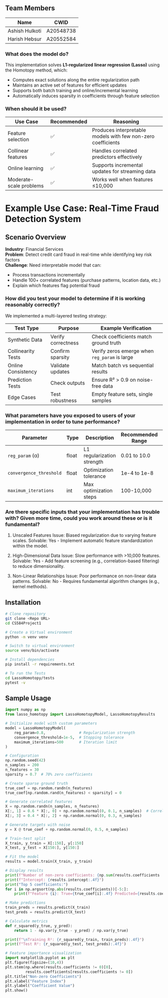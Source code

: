 ## Team Members
| Name            | CWID      |
|-----------------|-----------|
| Ashish Hulkoti  | A20548738 |
| Harish Hebsur  | A20552584 |

### What does the model do?
This implementation solves **L1-regularized linear regression (Lasso)** using the Homotopy method, which:
- Computes exact solutions along the entire regularization path
- Maintains an active set of features for efficient updates
- Supports both batch training and online/incremental learning
- Automatically induces sparsity in coefficients through feature selection

### When should it be used?

| Use Case | Recommended | Reasoning |
|----------|-------------|-----------|
| Feature selection | ✅ | Produces interpretable models with few non-zero coefficients |
| Collinear features | ✅ | Handles correlated predictors effectively |
| Online learning | ✅ | Supports incremental updates for streaming data |
| Moderate-scale problems | ✅ | Works well when features ≤10,000 |

# Example Use Case: Real-Time Fraud Detection System

## Scenario Overview
**Industry**: Financial Services  
**Problem**: Detect credit card fraud in real-time while identifying key risk factors  
**Challenge**: Need interpretable model that can:
- Process transactions incrementally
- Handle 100+ correlated features (purchase patterns, location data, etc.)
- Explain which features flag potential fraud

### How did you test your model to determine if it is working reasonably correctly?

We implemented a multi-layered testing strategy:

| Test Type | Purpose | Example Verification |
|-----------|---------|----------------------|
| Synthetic Data | Verify correctness | Check coefficients match ground truth |
| Collinearity Tests | Confirm sparsity | Verify zeros emerge when `reg_param` is large |
| Online Consistency | Validate updates | Match batch vs sequential results |
| Prediction Tests | Check outputs | Ensure R² > 0.9 on noise-free data |
| Edge Cases | Test robustness | Empty feature sets, single samples |

### What parameters have you exposed to users of your implementation in order to tune performance?

| Parameter | Type | Description | Recommended Range | Default |
|-----------|------|-------------|-------------------|---------|
| `reg_param` (α) | float | L1 regularization strength | 0.01 to 10.0 | 1.0 |
| `convergence_threshold` | float | Optimization tolerance | 1e-4 to 1e-8 | 1e-6 |
| `maximum_iterations` | int | Max optimization steps | 100-10,000 | 1000 |

### Are there specific inputs that your implementation has trouble with? Given more time, could you work around these or is it fundamental?

1. Unscaled Features
Issue: Biased regularization due to varying feature scales.
Solvable: Yes - Implement automatic feature standardization within the model.

2. High-Dimensional Data
Issue: Slow performance with >10,000 features.
Solvable: Yes - Add feature screening (e.g., correlation-based filtering) to reduce dimensionality.

3. Non-Linear Relationships
Issue: Poor performance on non-linear data patterns.
Solvable: No - Requires fundamental algorithm changes (e.g., kernel methods).


## Installation

```bash
# Clone repository
git clone <Repo URL>
cd CS584Project1

# Create a Virtual environment
python -m venv venv

# Switch to virtual environment
source venv/bin/activate

# Install dependencies
pip install -r requirements.txt

# To run the Tests
cd LassoHomotopy/tests
pytest -v
```
## Sample Usage

```python
import numpy as np
from lasso_homotopy import LassoHomotopyModel, LassoHomotopyResults

# Initialize model with custom parameters
model = LassoHomotopyModel(
    reg_param=0.8,               # Regularization strength
    convergence_threshold=1e-5,  # Stopping tolerance
    maximum_iterations=500       # Iteration limit
)

# Configuration
np.random.seed(42)
n_samples = 200
n_features = 30
sparsity = 0.7  # 70% zero coefficients

# Create sparse ground truth
true_coef = np.random.randn(n_features)
true_coef[np.random.rand(n_features) < sparsity] = 0

# Generate correlated features
X = np.random.randn(n_samples, n_features)
X[:, 1] = 0.6 * X[:, 0] + np.random.normal(0, 0.1, n_samples)  # Correlated features
X[:, 3] = 0.4 * X[:, 2] + np.random.normal(0, 0.3, n_samples)

# Generate targets with noise
y = X @ true_coef + np.random.normal(0, 0.5, n_samples)

# Train-test split
X_train, y_train = X[:150], y[:150]
X_test, y_test = X[150:], y[150:]

# Fit the model
results = model.train(X_train, y_train)

# Display results
print(f"Number of non-zero coefficients: {np.sum(results.coefficients != 0)}/{n_features}")
print(f"Intercept: {results.intercept:.4f}")
print("Top 5 coefficients:")
for i in np.argsort(np.abs(results.coefficients))[-5:]:
    print(f"Feature {i}: True={true_coef[i]:.4f} Predicted={results.coefficients[i]:.4f}")

# Make predictions
train_preds = results.predict(X_train)
test_preds = results.predict(X_test)

# Calculate metrics
def r_squared(y_true, y_pred):
    return 1 - np.var(y_true - y_pred) / np.var(y_true)

print(f"\nTraining R²: {r_squared(y_train, train_preds):.4f}")
print(f"Test R²: {r_squared(y_test, test_preds):.4f}")

# Feature importance visualization
import matplotlib.pyplot as plt
plt.figure(figsize=(10,4))
plt.stem(np.where(results.coefficients != 0)[0], 
         results.coefficients[results.coefficients != 0])
plt.title("Non-zero Coefficients")
plt.xlabel("Feature Index")
plt.ylabel("Coefficient Value")
plt.show()
```
